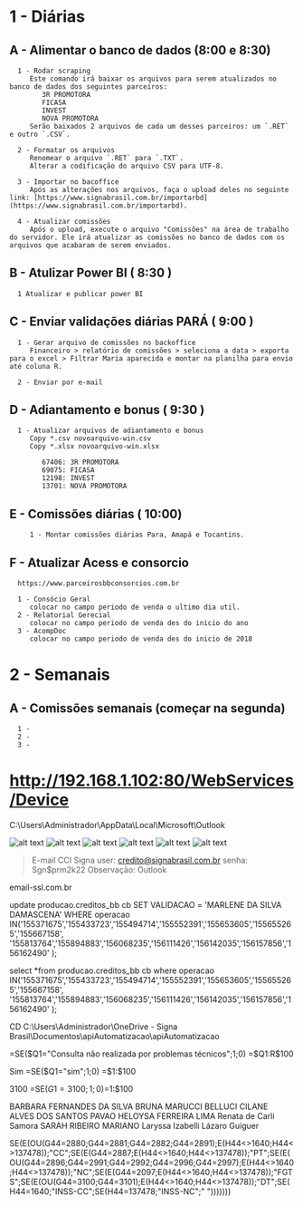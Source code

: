 # 1 - Diárias
	
   ##	A - Alimentar o banco de dados (8:00 e 8:30)

      1 - Rodar scraping
         Este comando irá baixar os arquivos para serem atualizados no banco de dados dos seguintes parceiros:
            3R PROMOTORA
            FICASA
            INVEST
            NOVA PROMOTORA
         Serão baixados 2 arquivos de cada um desses parceiros: um `.RET` e outro `.CSV`.

      2 - Formatar os arquivos
         Renomear o arquivo `.RET` para `.TXT`.
         Alterar a codificação do arquivo CSV para UTF-8.

      3 - Importar no bacoffice
         Após as alterações nos arquivos, faça o upload deles no seguinte link: [https://www.signabrasil.com.br/importarbd](https://www.signabrasil.com.br/importarbd).

      4 - Atualizar comissões
         Após o upload, execute o arquivo "Comissões" na área de trabalho do servidor. Ele irá atualizar as comissões no banco de dados com os arquivos que acabaram de serem enviados.

   ##	B - Atulizar Power BI ( 8:30 )
         
      1 Atualizar e publicar power BI

   ##	C - Enviar validações diárias PARÁ ( 9:00 )
         
      1 - Gerar arquivo de comissões no backoffice
         Financeiro > relatório de comissões > seleciona a data > exporta para o excel > Filtrar Maria aparecida e montar na planilha para envio até coluna R.
         
      2 - Enviar por e-mail

   ##	D - Adiantamento e bonus ( 9:30 )
         
      1 - Atualizar arquivos de adiantamento e bonus
         Copy *.csv novoarquivo-win.csv
         Copy *.xlsx novoarquivo-win.xlsx

            67406: 3R PROMOTORA
            69075: FICASA
            12198: INVEST
            13701: NOVA PROMOTORA
            
   ##	E - Comissões diárias ( 10:00)
         
         1 - Montar comissões diárias Para, Amapá e Tocantins.

   ## F - Atualizar Acess e consorcio

      https://www.parceirosbbconsorcios.com.br

      1 - Consócio Geral
         colocar no campo periodo de venda o ultimo dia util. 
      2 - Relatorial Gerecial
         colocar no campo periodo de venda des do inicio do ano
      3 - AcompDoc
         colocar no campo periodo de venda des do inicio de 2018

# 2 - Semanais 

   ## A - Comissões semanais (começar na segunda)
      
      1 - 
      2 - 
      3 -  


# http://192.168.1.102:80/WebServices/Device



C:\Users\Administrador\AppData\Local\Microsoft\Outlook


![alt text](image.png)
![alt text](image-1.png)
![alt text](image-2.png)
![alt text](image-3.png)
![alt text](image-4.png)
![alt text](image-5.png)


>E-mail CCI Signa
	user: credito@signabrasil.com.br
	senha: Sgn$prm2k22
	Observação: Outlook


   email-ssl.com.br


   update producao.creditos_bb cb SET VALIDACAO = 'MARLENE DA SILVA DAMASCENA' WHERE operacao 
IN('155371675','155433723','155494714','155552391','155653605','155655265','155667158',
'155813764','155894883','156068235','156111426','156142035','156157856','156162490'
);

select *from producao.creditos_bb cb  where operacao 
IN('155371675','155433723','155494714','155552391','155653605','155655265','155667158',
'155813764','155894883','156068235','156111426','156142035','156157856','156162490'
);

CD C:\Users\Administrador\OneDrive - Signa Brasil\Documentos\apiAutomatizacao\apiAutomatizacao


=SE($Q1="Consulta não realizada por problemas técnicos";1;0)
=$Q$1:$R$100

Sim
=SE($Q1="sim";1;0)
=$1:$100

3100
=SE($G1=3100;1;0)
=$1:$100


BARBARA FERNANDES DA SILVA 
BRUNA MARUCCI BELLUCI
CILANE ALVES DOS SANTOS PAVAO
HELOYSA FERREIRA LIMA
Renata de Carli Samora
SARAH RIBEIRO MARIANO 
Laryssa Izabelli Lázaro Guiguer


SE(E(OU(G44=2880;G44=2881;G44=2882;G44=2891);E(H44<>1640;H44<>137478));"CC";SE(E(G44=2887;E(H44<>1640;H44<>137478));"PT";SE(E(OU(G44=2896;G44=2991;G44=2992;G44=2996;G44=2997);E(H44<>1640;H44<>137478));"NC";SE(E(G44=2097;E(H44<>1640;H44<>137478));"FGTS";SE(E(OU(G44=3100;G44=3101);E(H44<>1640;H44<>137478));"DT";SE(H44=1640;"INSS-CC";SE(H44=137478;"INSS-NC";" ")))))))